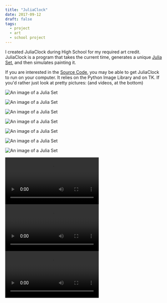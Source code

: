 ```yaml
---
title: "JuliaClock"
date: 2017-09-12
draft: false
tags:
  - project
  - art
  - school project
---
```


I created JuliaClock during High School for my required art credit. JuliaClock is a program that takes the current time, generates a unique [Julia Set](https://en.wikipedia.org/wiki/Julia_Set), and then simulates painting it.

If you are interested in the [Source Code](https://github.com/setupminimal/PyJulia), you may be able to get JuliaClock to run on your computer. It relies on the Python Image Library and on TK. If you'd rather just look at pretty pictures: (and videos, at the bottom)

![An image of a Julia Set](/JuliaClock/Display2.png)

![An image of a Julia Set](/JuliaClock/Display3.png)

![An image of a Julia Set](/JuliaClock/DisplaySat1.png)

![An image of a Julia Set](/JuliaClock/DisplaySat2.png)

![An image of a Julia Set](/JuliaClock/DisplaySat3.png)

![An image of a Julia Set](/JuliaClock/DisplaySat4.png)

![An image of a Julia Set](/JuliaClock/test.png)

<video controls>
<source src="/JuliaClock/hybrid-swirl.mp4" type='video/mp4'>
</video>

<video controls>
<source src="/JuliaClock/lace-wide-orbit.mp4" type='video/mp4'>
</video>

<video controls>
<source src="/JuliaClock/silver-and-gold-main-bulb.mp4" type='video/mp4'>
</video>
